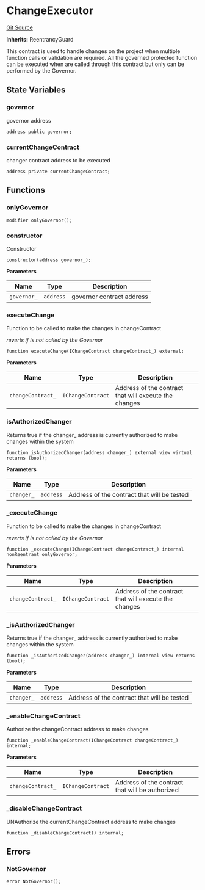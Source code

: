 # ChangeExecutor

[Git Source](https://github.com/rsksmart/builder-incentives-sc/blob/593a4330380586d483b11df54f093ffbc3b3a65a/src/governance/ChangeExecutor.sol)

**Inherits:** ReentrancyGuard

This contract is used to handle changes on the project when multiple function calls or validation are required. All the
governed protected function can be executed when are called through this contract but only can be performed by the
Governor.

## State Variables

### governor

governor address

```solidity
address public governor;
```

### currentChangeContract

changer contract address to be executed

```solidity
address private currentChangeContract;
```

## Functions

### onlyGovernor

```solidity
modifier onlyGovernor();
```

### constructor

Constructor

```solidity
constructor(address governor_);
```

**Parameters**

| Name        | Type      | Description               |
| ----------- | --------- | ------------------------- |
| `governor_` | `address` | governor contract address |

### executeChange

Function to be called to make the changes in changeContract

_reverts if is not called by the Governor_

```solidity
function executeChange(IChangeContract changeContract_) external;
```

**Parameters**

| Name              | Type              | Description                                           |
| ----------------- | ----------------- | ----------------------------------------------------- |
| `changeContract_` | `IChangeContract` | Address of the contract that will execute the changes |

### isAuthorizedChanger

Returns true if the changer\_ address is currently authorized to make changes within the system

```solidity
function isAuthorizedChanger(address changer_) external view virtual returns (bool);
```

**Parameters**

| Name       | Type      | Description                                 |
| ---------- | --------- | ------------------------------------------- |
| `changer_` | `address` | Address of the contract that will be tested |

### \_executeChange

Function to be called to make the changes in changeContract

_reverts if is not called by the Governor_

```solidity
function _executeChange(IChangeContract changeContract_) internal nonReentrant onlyGovernor;
```

**Parameters**

| Name              | Type              | Description                                           |
| ----------------- | ----------------- | ----------------------------------------------------- |
| `changeContract_` | `IChangeContract` | Address of the contract that will execute the changes |

### \_isAuthorizedChanger

Returns true if the changer\_ address is currently authorized to make changes within the system

```solidity
function _isAuthorizedChanger(address changer_) internal view returns (bool);
```

**Parameters**

| Name       | Type      | Description                                 |
| ---------- | --------- | ------------------------------------------- |
| `changer_` | `address` | Address of the contract that will be tested |

### \_enableChangeContract

Authorize the changeContract address to make changes

```solidity
function _enableChangeContract(IChangeContract changeContract_) internal;
```

**Parameters**

| Name              | Type              | Description                                     |
| ----------------- | ----------------- | ----------------------------------------------- |
| `changeContract_` | `IChangeContract` | Address of the contract that will be authorized |

### \_disableChangeContract

UNAuthorize the currentChangeContract address to make changes

```solidity
function _disableChangeContract() internal;
```

## Errors

### NotGovernor

```solidity
error NotGovernor();
```
